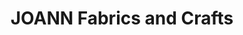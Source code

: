 ---
title: "JOANN Fabrics and Crafts"
url: /chicago/joann-fabrics-and-crafts-west-roosevelt-road/
shop: Basteln
---